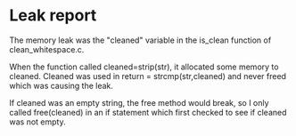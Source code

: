 # Leak report

The memory leak was the "cleaned" variable in the is_clean function of clean_whitespace.c. 

When the function called cleaned=strip(str), it allocated some memory to cleaned. Cleaned was used in return = strcmp(str,cleaned) and never freed which was causing the leak. 

If cleaned was an empty string, the free method would break, so I only called free(cleaned) in an if statement which first checked to see if cleaned was not empty.
